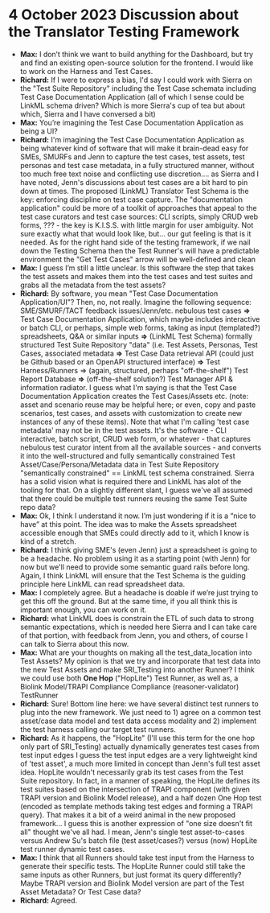 # 4 October 2023 Discussion about the Translator Testing Framework

* **Max:** I don’t think we want to build anything for the Dashboard, but try and find an existing open-source solution for the frontend. I would like to work on the Harness and Test Cases.
* **Richard:** If I were to express a bias, I'd say I could work with Sierra on the "Test Suite Repository" including the Test Case schemata including Test Case Documentation Application (all of which I sense could be LinkML schema driven? Which is more Sierra's cup of tea but about which, Sierra and I have conversed a bit)
* **Max:** You’re imagining the Test Case Documentation Application as being a UI?
* **Richard:** I'm imagining the Test Case Documentation Application as being whatever kind of software that will make it brain-dead easy for SMEs, SMURFs and Jenn to capture the test cases, test assets, test personas and test case metadata, in a fully structured manner, without too much free text noise and conflicting use discretion.... as Sierra and I have noted, Jenn's discussions about test cases are a bit hard to pin down at times. The proposed (LinkML) Translator Test Schema is the key: enforcing discipline on test case capture. The "documentation application" could be more of a toolkit of approaches that appeal to the test case curators and test case sources: CLI scripts, simply CRUD web forms, ??? - the key is K.I.S.S. with little margin for user ambiguity. Not sure exactly what that would look like, but... our gut feeling is that is it needed. As for the right hand side of the testing framework, if we nail down the Testing Schema then the Test Runner's will have a predictable environment the "Get Test Cases" arrow will be well-defined and clean
* **Max:**  I guess I’m still a little unclear. Is this software the step that takes the test assets and makes them into the test cases and test suites and grabs all the metadata from the test assets?
* **Richard:** By software, you mean "Test Case Documentation Application/UI"? Then, no, not really. Imagine the following sequence: SME/SMURF/TACT feedback issues/Jenn/etc. nebulous test cases **=>** Test Case Documentation Application, which maybe includes interactive or batch CLI, or perhaps, simple web forms, taking as input (templated?) spreadsheets, Q&A or similar inputs  **=>** (LinkML Test Schema) formally structured Test Suite Repository "data" (i.e. Test Assets, Personas, Test Cases, associated metadata **=>** Test Case Data retrieval API (could just be Github based or an OpenAPI structured interface) **=>** Test Harness/Runners => (again, structured, perhaps "off-the-shelf") Test Report Database **=>** (off-the-shelf solution?) Test Manager API & information radiator.  I guess what I'm saying is that the Test Case Documentation Application creates the Test Cases/Assets etc. (note: asset and scenario reuse may be helpful here; or even, copy and paste scenarios, test cases, and assets with customization to create new instances of any of these items).  Note that what I'm calling 'test case metadata' may not be in the test assets. It's the software - CLI interactive, batch script, CRUD web form, or whatever - that captures nebulous test curator intent from all the available sources - and converts it into the well-structured and fully semantically constrained Test Asset/Case/Persona/Metadata data in Test Suite Repository "semantically constrained" == LinkML test schema constrained.  Sierra has a solid vision what is required there and LinkML has alot of the tooling for that.
On a slightly different slant, I guess we've all assumed that there could be multiple test runners reusing the same Test Suite repo data?
* **Max:** Ok, I think I understand it now. I’m just wondering if it is a “nice to have” at this point. The idea was to make the Assets spreadsheet accessible enough that SMEs could directly add to it, which I know is kind of a stretch.
* **Richard:** I think giving SME's (even Jenn) just a spreadsheet is going to be a headache. No problem using it as a starting point (with Jenn) for now but we'll need to provide some semantic guard rails before long.  Again, I think LinkML will ensure that the Test Schema is the guiding principle here LinkML can read spreadsheet data.
* **Max:** I completely agree. But a headache is doable if we’re just trying to get this off the ground. But at the same time, if you all think this is important enough, you can work on it.
* **Richard:** what LinkML does is constrain the ETL of such data to strong semantic expectations, which is needed here Sierra and I can take care of that portion, with feedback from Jenn, you and others, of course I can talk to Sierra about this now.
* **Max:** What are your thoughts on making all the test_data_location into Test Assets? My opinion is that we try and incorporate that test data into the new Test Assets and make SRI_Testing into another Runner? I think we could use both **One Hop** ("HopLite") Test Runner, as well as, a Biolink Model/TRAPI Compliance Compliance (reasoner-validator) TestRunner
* **Richard:** Sure! Bottom line here: we have several distinct test runners to plug into the new framework. We just need to 1) agree on a common test asset/case data model and test data access modality and 2) implement the test harness calling our target test runners.
* **Richard:** As it happens, the "HopLite" (I'll use this term for the one hop only part of SRI_Testing) actually dynamically generates test cases from test input edges
I guess the test input edges are a very lightweight kind of 'test asset', a much more limited in concept than Jenn's full test asset idea. HopLite wouldn't necessarily grab its test cases from the Test Suite repository. In fact, in a manner of speaking, the HopLite defines its test suites based on the intersection of TRAPI component (with given TRAPI version and Biolink Model release), and a half dozen One Hop test (encoded as template methods taking test edges and forming a TRAPI query). That makes it a bit of a weird animal in the new proposed framework... I guess this is another expression of "one size doesn't fit all" thought we've all had. I mean, Jenn's single test asset-to-cases versus Andrew Su's batch file (test asset/cases?) versus (now) HopLite test runner dynamic test cases.
* **Max:** I think that all Runners should take test input from the Harness to generate their specific tests. The HopLite Runner could still take the same inputs as other Runners, but just format its query differently? Maybe TRAPI version and Biolink Model version are part of the Test Asset Metadata? Or Test Case data?
* **Richard:** Agreed.
